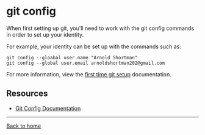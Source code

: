# git config

When first setting up git, you'll need to work with the git config commands in order to set up your identity.

For example, your identity can be set up with the commands such as:

```git
git config --gloabal user.name "Arnold Shortman"
git config --global user.email arnoldshortman202@gmail.com
```

For more information, view the [first time git setup](https://git-scm.com/book/en/v2/Getting-Started-First-Time-Git-Setup) documentation.

## Resources

- [Git Config Documentation](https://git-scm.com/docs/git-config)

---

[Back to home](../README.md)
